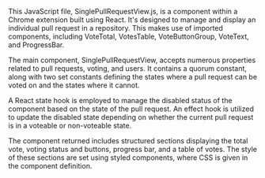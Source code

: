This JavaScript file, SinglePullRequestView.js, is a component within a Chrome extension built using React. It's designed to manage and display an individual pull request in a repository. This makes use of imported components, including VoteTotal, VotesTable, VoteButtonGroup, VoteText, and ProgressBar.

The main component, SinglePullRequestView, accepts numerous properties related to pull requests, voting, and users. It contains a quorum constant, along with two set constants defining the states where a pull request can be voted on and the states where it cannot.

A React state hook is employed to manage the disabled status of the component based on the state of the pull request. An effect hook is utilized to update the disabled state depending on whether the current pull request is in a voteable or non-voteable state.

The component returned includes structured sections displaying the total vote, voting status and buttons, progress bar, and a table of votes. The style of these sections are set using styled components, where CSS is given in the component definition.